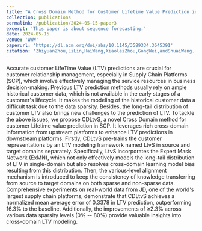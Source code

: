 ```yaml
---
title: "A Cross Domain Method for Customer Lifetime Value Prediction in Supply Chain Platform"
collection: publications
permalink: /publication/2024-05-15-paper3
excerpt: 'This paper is about sequence forecasting.'
date: 2024-05-15
venue: 'WWW'
paperurl: 'https://dl.acm.org/doi/abs/10.1145/3589334.3645391'
citation: 'ZhiyuanZhou,LiLin,HaiWang,XiaoleiZhou,GongWei,andShuaiWang. 2024.ACross-DomainMethodforCustomerLifetimeValuePredictionin Supply Chain Platform. In Proceedings of the ACM Web Conference 2024 (WWW ’24), May 13–17, 2024, Singapore, Singapore. ACM, New York, NY, USA, 10 pages. https://doi.org/10.1145/3589334.3645391'
---
```


Accurate customer LifeTime Value (LTV) predictions are crucial for customer relationship management, especially in Supply Chain Platforms (SCP), which involve effectively managing the service resources in business decision-making. Previous LTV prediction methods usually rely on ample historical customer data, which is not available in the early stages of a customer's lifecycle. It makes the modeling of the historical customer data a difficult task due to the data sparsity. Besides, the long-tail distribution of customer LTV also brings new challenges to the prediction of LTV. To tackle the above issues, we propose CDLtvS, a novel Cross Domain method for customer Lifetime value prediction in SCP. It leverages rich cross-domain information from upstream platforms to enhance LTV predictions in downstream platforms. Firstly, CDLtvS pre-trains the customer representations by an LTV modeling framework named LtvS in source and target domains separately. Specifically, LtvS incorporates the Expert Mask Network (ExMN), which not only effectively models the long-tail distribution of LTV in single-domain but also resolves cross-domain learning model bias resulting from this distribution. Then, the various-level alignment mechanism is introduced to keep the consistency of knowledge transferring from source to target domains on both sparse and non-sparse data. Comprehensive experiments on real-world data from JD, one of the world's largest supply chain platforms, demonstrate that CDLtvS achieves a normalized mean average error of 0.3378 in LTV prediction, outperforming 16.3% to the baseline. Additionally, the improvements of ≥2.3% across various data sparsity levels (0% -- 80%) provide valuable insights into cross-domain LTV modeling.
